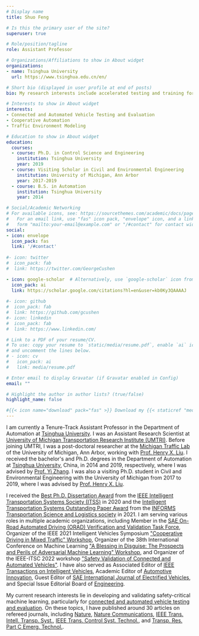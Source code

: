 ```yaml
---
# Display name
title: Shuo Feng

# Is this the primary user of the site?
superuser: true

# Role/position/tagline
role: Assistant Professor

# Organizations/Affiliations to show in About widget
organizations:
- name: Tsinghua University
  url: https://www.tsinghua.edu.cn/en/ 

# Short bio (displayed in user profile at end of posts)
bio: My research interests include accelerated testing and training for safety-critical autonomous systems, particularly for autonomous vehicles.

# Interests to show in About widget
interests:
- Connected and Automated Vehicle Testing and Evaluation
- Cooperative Automation
- Traffic Environment Modeling

# Education to show in About widget
education:
  courses:
  - course: Ph.D. in Control Science and Engineering
    institution: Tsinghua University
    year: 2019
  - course: Visiting Scholar in Civil and Environmental Engineering
    institution: University of Michigan, Ann Arbor
    year: 2017-2019
  - course: B.S. in Automation
    institution: Tsinghua University
    year: 2014

# Social/Academic Networking
# For available icons, see: https://sourcethemes.com/academic/docs/page-builder/#icons
#   For an email link, use "fas" icon pack, "envelope" icon, and a link in the
#   form "mailto:your-email@example.com" or "/#contact" for contact widget.
social:
- icon: envelope
  icon_pack: fas
  link: '/#contact'
  
#- icon: twitter
#  icon_pack: fab
#  link: https://twitter.com/GeorgeCushen

- icon: google-scholar  # Alternatively, use `google-scholar` icon from `ai` icon pack
  icon_pack: ai
  link: https://scholar.google.com/citations?hl=en&user=kb0Ky3QAAAAJ
  
#- icon: github
#  icon_pack: fab
#  link: https://github.com/gcushen
#- icon: linkedin
#  icon_pack: fab
#  link: https://www.linkedin.com/

# Link to a PDF of your resume/CV.
# To use: copy your resume to `static/media/resume.pdf`, enable `ai` icons in `params.toml`, 
# and uncomment the lines below.
# - icon: cv
#   icon_pack: ai
#   link: media/resume.pdf

# Enter email to display Gravatar (if Gravatar enabled in Config)
email: ""

# Highlight the author in author lists? (true/false)
highlight_name: false

#{{< icon name="download" pack="fas" >}} Download my {{< staticref "media/demo_resume.pdf" "newtab" >}}resumé{{< /staticref >}}.
---
```


I am currently a Tenure-Track Assistant Professor in the Department of Automation at [Tsinghua University](https://www.tsinghua.edu.cn/en/). I was an Assistant Research Scientist at [University of Michigan Transportation Research Institute (UMTRI)](https://umtri.umich.edu/). Before joining UMTRI, I was a post-doctoral researcher at the [Michigan Traffic Lab](https://traffic.engin.umich.edu/) of the University of Michigan, Ann Arbor, working with [Prof. Henry X. Liu](https://traffic.engin.umich.edu/). 
I received the bachelor's and Ph.D. degrees in the Department of Automation at [Tsinghua University](https://www.tsinghua.edu.cn/), China, in 2014 and 2019, respectively, where I was advised by [Prof. Yi Zhang](http://www.au.tsinghua.edu.cn/info/1084/1701.htm). 
I was also a visiting Ph.D. student in Civil and Environmental Engineering with the University of Michigan from 2017 to 2019, where I was advised by [Prof. Henry X. Liu](https://traffic.engin.umich.edu/).

I received the [Best Ph.D. Dissertation Award](https://cee.engin.umich.edu/stories/shuo-feng-wins-second-prize-for-ieee-intelligent-transportation-systems-societys-best-phd-dissertation-award/) from the [IEEE Intelligent Transportation Systems Society (ITSS)](https://ieee-itss.org/awards/best-dissertation/) in 2020 and the [Intelligent Transportation Systems Outstanding Paper Award](https://www.informs.org/Recognizing-Excellence/Community-Prizes/Transportation-Science-and-Logistics-Section/SIG-Outstanding-Paper-in-Intelligent-Transportation-Systems) from the [INFORMS Transportation Science and Logistics society](https://connect.informs.org/tsl/home) in 2021. 
I am serving various roles in multiple academic organizations, including Member in the [SAE On-Road Automated Driving (ORAD) Verification and Validation Task Force](https://www.sae.org/works/committeeHome.do?comtID=TEVAVS4#), Organizer of the IEEE 2021 Intelligent Vehicles Symposium ["Cooperative Driving in Mixed Traffic" Workshop](https://ziranw.github.io/iv2021workshop/),
Organizer of the 38th International Conference on Machine Learning ["A Blessing in Disguise: The Prospects and Perils of Adversarial Machine Learning" Workshop](https://advml-workshop.github.io/icml2021/), and Organizer of the IEEE-ITSC 2022 workshop ["Safety Validation of Connected and Automated Vehicles"](https://sites.google.com/umich.edu/ieee-itsc-2022-safety/home). I have also served as Associated Editor of [IEEE Transactions on Intelligent Vehicles](https://ieeexplore.ieee.org/xpl/RecentIssue.jsp?punumber=7274857), Academic Editor of [Automotive Innovation](https://www.springer.com/journal/42154), Guest Editor of [SAE International Journal of Electrified Vehicles](https://www.sae.org/publications/journals/calls-for-papers-electrified-vehicles/special-issue-eco-driving), 
and Special Issue Editorial Board of [Engineering](https://www.sciencedirect.com/journal/engineering/about/call-for-papers#safety-for-intelligent-and-connected-vehicles).

My current research interests lie in developing and validating safety-critical machine learning, particularly for [connected and automated vehicle testing and evaluation](https://traffic.engin.umich.edu/research/automated-vehicle-system-testing-and-evaluation).
On these topics, I have published around 30 articles on refereed journals, including [Nature](https://www.nature.com/articles/s41586-023-05732-2), [Nature Communications](https://www.nature.com/articles/s41467-021-21007-8), [IEEE Trans. Intell. Transp. Syst.](https://ieeexplore.ieee.org/xpl/RecentIssue.jsp?punumber=6979), [IEEE Trans. Control Syst. Technol.](https://ieeexplore.ieee.org/xpl/RecentIssue.jsp?punumber=87), and [Transp. Res. Part C Emerg. Technol.](https://www.journals.elsevier.com/transportation-research-part-c-emerging-technologies).